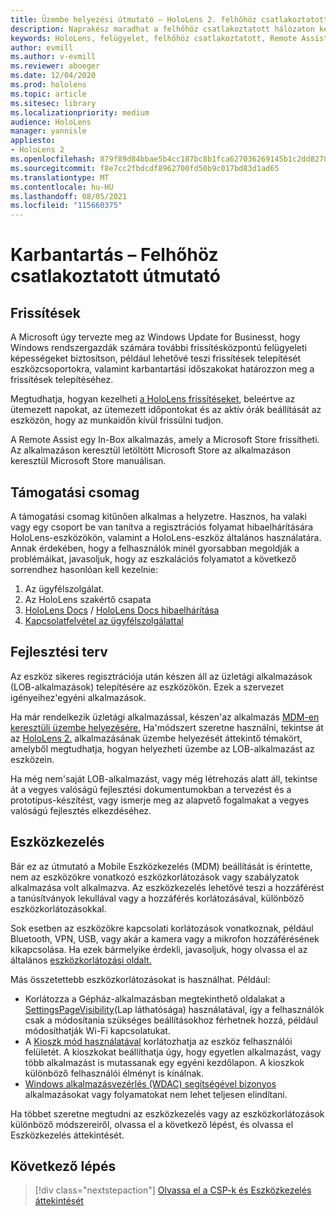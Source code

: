 ```yaml
---
title: Üzembe helyezési útmutató – HoloLens 2. felhőhöz csatlakoztatott, nagy léptékű üzembe helyezés a Remote Assist segítségével – Karbantartás
description: Naprakész maradhat a felhőhöz csatlakoztatott hálózaton keresztüli HoloLens karbantartásával és támogatásával kapcsolatos tippjeinket.
keywords: HoloLens, felügyelet, felhőhöz csatlakoztatott, Remote Assist, AAD, Azure AD, MDM, Mobile Eszközkezelés
author: evmill
ms.author: v-evmill
ms.reviewer: aboeger
ms.date: 12/04/2020
ms.prod: hololens
ms.topic: article
ms.sitesec: library
ms.localizationpriority: medium
audience: HoloLens
manager: yannisle
appliesto:
- HoloLens 2
ms.openlocfilehash: 879f89d84bbae5b4cc187bc8b1fca627036269145b1c2dd82787e3789fef259d
ms.sourcegitcommit: f8e7cc2fbdcdf8962700fd50b9c017bd83d1ad65
ms.translationtype: MT
ms.contentlocale: hu-HU
ms.lasthandoff: 08/05/2021
ms.locfileid: "115660375"
---
```

# <a name="maintain---cloud-connected-guide"></a>Karbantartás – Felhőhöz csatlakoztatott útmutató

## <a name="updates"></a>Frissítések

A Microsoft úgy tervezte meg az Windows Update for Businesst, hogy Windows rendszergazdák számára további frissítésközpontú felügyeleti képességeket biztosítson, például lehetővé teszi frissítések telepítését eszközcsoportokra, valamint karbantartási időszakokat határozzon meg a frissítések telepítéséhez.

Megtudhatja, hogyan kezelheti [a HoloLens frissítéseket,](/hololens/hololens-updates) beleértve az ütemezett napokat, az ütemezett időpontokat és az aktív órák beállítását az eszközön, hogy az munkaidőn kívül frissülni tudjon.

A Remote Assist egy In-Box alkalmazás, amely a Microsoft Store frissítheti. Az alkalmazáson keresztül letöltött Microsoft Store az alkalmazáson [](/hololens/holographic-store-apps#update-apps) keresztül Microsoft Store manuálisan.

## <a name="support-plan"></a>Támogatási csomag

A támogatási csomag kitűnően alkalmas a helyzetre. Hasznos, ha valaki vagy egy csoport be van tanítva a regisztrációs folyamat hibaelhárítására HoloLens-eszközökön, valamint a HoloLens-eszköz általános használatára. Annak érdekében, hogy a felhasználók minél gyorsabban megoldják a problémáikat, javasoljuk, hogy az eszkalációs folyamatot a következő sorrendhez hasonlóan kell kezelnie:

1. Az ügyfélszolgálat.
2. Az HoloLens szakértő csapata
3. [HoloLens Docs](/hololens/)  /  [HoloLens Docs hibaelhárítása](/hololens/hololens-troubleshooting)
4. [Kapcsolatfelvétel az ügyfélszolgálattal](https://support.serviceshub.microsoft.com/supportforbusiness/create?sapId=e9391227-fa6d-927b-0fff-f96288631b8f)

## <a name="development-plan"></a>Fejlesztési terv

Az eszköz sikeres regisztrációja után készen áll az üzletági alkalmazások (LOB-alkalmazások) telepítésére az eszközökön. Ezek a szervezet igényeihez&#39;egyéni alkalmazások.

Ha már rendelkezik üzletági alkalmazással, készen&#39;az alkalmazás [MDM-en keresztüli üzembe helyezésére.](/hololens/app-deploy-intune) Ha&#39;módszert szeretne használni, tekintse át az [HoloLens 2.](/hololens/app-deploy-overview) alkalmazásának üzembe helyezését áttekintő témakört, amelyből megtudhatja, hogyan helyezheti üzembe az LOB-alkalmazást az eszközein.

Ha még nem&#39;saját LOB-alkalmazást, vagy még létrehozás alatt áll, tekintse át a [](/windows/mixed-reality/design/design) vegyes valóságú fejlesztési dokumentumokban a tervezést és a prototípus-készítést, vagy ismerje meg az alapvető fogalmakat a vegyes valóságú fejlesztés elkezdéséhez. [](/windows/mixed-reality/discover/get-started-with-mr)

## <a name="device-management"></a>Eszközkezelés 

Bár ez az útmutató a Mobile Eszközkezelés (MDM) beállítását is érintette, nem az eszközökre vonatkozó eszközkorlátozások vagy szabályzatok alkalmazása volt alkalmazva. Az eszközkezelés lehetővé teszi a hozzáférést a tanúsítványok lekullával vagy a hozzáférés korlátozásával, különböző eszközkorlátozásokkal. 

Sok esetben az eszközökre kapcsolati korlátozások vonatkoznak, például Bluetooth, VPN, USB, vagy akár a kamera vagy a mikrofon hozzáférésének kikapcsolása. Ha ezek bármelyike érdekli, javasoljuk, hogy olvassa el az általános [eszközkorlátozási oldalt.](hololens-common-device-restrictions.md)

Más összetettebb eszközkorlátozásokat is használhat. Például:

- Korlátozza a Gépház-alkalmazásban megtekinthető oldalakat a [SettingsPageVisibility](settings-uri-list.md)(Lap láthatósága) használatával, így a felhasználók csak a módosítania szükséges beállításokhoz férhetnek hozzá, például módosíthatják Wi-Fi kapcsolatukat.
- A [Kioszk mód használatával](hololens-kiosk.md) korlátozhatja az eszköz felhasználói felületét. A kioszkokat beállíthatja úgy, hogy egyetlen alkalmazást, vagy több alkalmazást is mutassanak egy egyéni kezdőlapon. A kioszkok különböző felhasználói élményt is kínálnak.  
- [Windows alkalmazásvezérlés (WDAC) segítségével bizonyos](windows-defender-application-control-wdac.md) alkalmazásokat vagy folyamatokat nem lehet teljesen elindítani.

Ha többet szeretne megtudni az eszközkezelés vagy az eszközkorlátozások különböző módszereiről, olvassa el a következő lépést, és olvassa el Eszközkezelés áttekintését.

## <a name="next-step"></a>Következő lépés

> [!div class="nextstepaction"]
> [Olvassa el a CSP-k és Eszközkezelés áttekintését](hololens-csp-policy-overview.md)